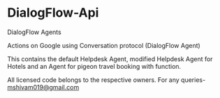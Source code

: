 # DialogFlow-Api
DialogFlow Agents

Actions on Google using Conversation protocol (DialogFlow Agent)

This contains the default Helpdesk Agent, modified Helpdesk Agent for Hotels and an Agent for pigeon travel booking with function.


All licensed code belongs to the respective owners. For any queries- mshivam019@gmail.com
